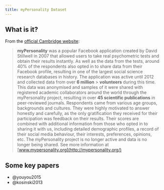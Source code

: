 ```yaml
---
title: myPersonality Dataset
---
```


## What is it?

From the
[official Cambridge website](https://www.psychometrics.cam.ac.uk/productsservices/mypersonality):

> **myPersonality** was a popular Facebook application created by David
> Stillwell in 2007 that allowed users to take real psychometric tests and
> obtain their results instantly. As well as the data from the tests, around 40%
> of the respondents also opted in to share data from their Facebook profile,
> resulting in one of the largest social science research databases in history.
> The application was active until 2012 and collected data from over **6
> million** > **volunteers** during this time. This data was anonymised and
> samples of it were shared with registered academic collaborators around the
> world through the myPersonality project, resulting in over **45 scientific
> publications** in peer-reviewed journals. Respondents came from various age
> groups, backgrounds and cultures. They were highly motivated to answer
> honestly and carefully, as the only gratification they received for their
> participation was feedback on their results. Their scores are combined with
> additional information from those who opted in to sharing it with us,
> including detailed demographic profiles, a record of their social media
> behaviour, their interests, preferences, opinions, etc. The myPersonality
> project is no longer active and data is no longer being shared. See more
> information at [www.mypersonality.org](http://mypersonality.org/)

## Some key papers

- @youyou2015
- @kosinski2013
